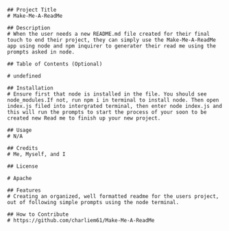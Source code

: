 

    ## Project Title
    # Make-Me-A-ReadMe

    ## Description
    # When the user needs a new README.md file created for their final touch to end their project, they can simply use the Make-Me-A-ReadMe app using node and npm inquirer to generater their read me using the prompts asked in node.

    ## Table of Contents (Optional)

    # undefined

    ## Installation
    # Ensure first that node is installed in the file. You should see node_modules.If not, run npm i in terminal to install node. Then open index.js filed into intergrated terminal, then enter node index.js and this will run the prompts to start the process of your soon to be created new Read me to finish up your new project.

    ## Usage
    # N/A
    
    ## Credits
    # Me, Myself, and I
    
    ## License

    # Apache
    
    ## Features
    # Creating an organized, well formatted readme for the users project, out of following simple prompts using the node terminal.

    ## How to Contribute
    # https://github.com/charliem61/Make-Me-A-ReadMe
    
    